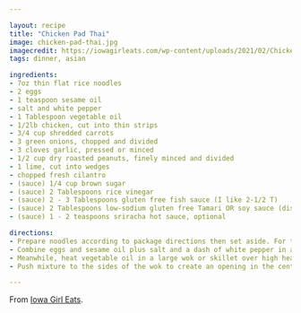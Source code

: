 ```yaml
---

layout: recipe
title: "Chicken Pad Thai"
image: chicken-pad-thai.jpg
imagecredit: https://iowagirleats.com/wp-content/uploads/2021/02/Chicken-Pad-Thai-No-Tamarind-Sauce-iowagirleats-01.jpg
tags: dinner, asian

ingredients:
- 7oz thin flat rice noodles
- 2 eggs
- 1 teaspoon sesame oil
- salt and white pepper
- 1 Tablespoon vegetable oil
- 1/2lb chicken, cut into thin strips
- 3/4 cup shredded carrots
- 3 green onions, chopped and divided
- 3 cloves garlic, pressed or minced
- 1/2 cup dry roasted peanuts, finely minced and divided
- 1 lime, cut into wedges
- chopped fresh cilantro
- (sauce) 1/4 cup brown sugar
- (sauce) 2 Tablespoons rice vinegar
- (sauce) 2 - 3 Tablespoons gluten free fish sauce (I like 2-1/2 T)
- (sauce) 2 Tablespoons low-sodium gluten free Tamari OR soy sauce (dish will not be GF if using traditional soy sauce)
- (sauce) 1 - 2 teaspoons sriracha hot sauce, optional

directions:
- Prepare noodles according to package directions then set aside. For the Thai Kitchen brand shown in these photos I soak them in a large pot of boiled water that's been pulled off the heat until they're al dente, 10 minutes, then run under cold running water and let soak in cool water until ready to use.
- Combine eggs and sesame oil plus salt and a dash of white pepper in a small dish then whisk and set aside. Combine ingredients for Pad Thai Sauce in a bowl then set aside.
- Meanwhile, heat vegetable oil in a large wok or skillet over high heat. Add chicken then season with salt and white pepper. When the chicken is golden brown on the bottom add carrots, half the green onions, and garlic to the wok then stir fry until chicken is barely cooked through.
- Push mixture to the sides of the wok to create an opening in the center then add the whisked eggs, scramble, and then toss all the ingredients together. Drain then add prepared noodles, 1/4 cup minced peanuts, and the Pad Thai sauce then stir fry until noodles are tender, turning the heat down slightly if needed. Serve immediately with reserved green onions, reserved minced peanuts, lime wedges, and chopped cilantro.

---
```


From [Iowa Girl Eats](https://iowagirleats.com/chicken-pad-thai/).

